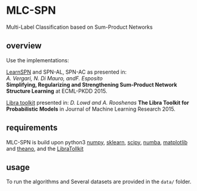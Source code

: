 # MLC-SPN
Multi-Label Classification based on Sum-Product Networks

## overview

Use the implementations:

[LearnSPN](http://homes.cs.washington.edu/~pedrod/papers/mlc13.pdf) and SPN-AL, SPN-AC as presented in:  
	_A. Vergari, N. Di Mauro, andF. Esposito_   
	**Simplifying, Regularizing and Strengthening Sum-Product Network Structure Learning** at ECML-PKDD 2015.
	
[Libra toolkit](http://libra.cs.uoregon.edu/) presented in:
	_D. Lowd and A. Rooshenas_
	**The Libra Toolkit for Probabilistic Models** in Journal of Machine Learning Research 2015.


## requirements
MLC-SPN is build upon python3 [numpy](http://www.numpy.org/),
[sklearn](http://scikit-learn.org/stable/),
[scipy](http://www.scipy.org/), [numba](http://numba.pydata.org/), [matplotlib](http://matplotlib.org/) and [theano](http://deeplearning.net/software/theano/), and the [LibraTollkit](http://libra.cs.uoregon.edu/doc/manual.pdf)

## usage

To run the algorithms and 
Several datasets are provided in the `data/` folder.
